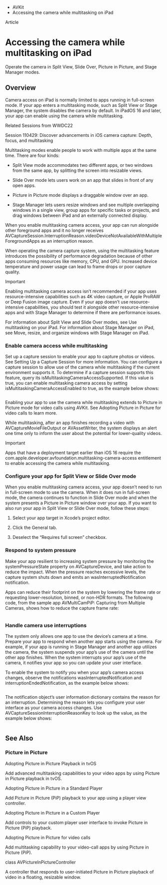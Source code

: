 

- AVKit
-  Accessing the camera while multitasking on iPad 

Article

# Accessing the camera while multitasking on iPad

Operate the camera in Split View, Slide Over, Picture in Picture, and Stage Manager modes.

## Overview

Camera access on iPad is normally limited to apps running in full-screen mode. If your app enters a multitasking mode, such as Split View or Stage Manager, the system disables the camera by default. In iPadOS 16 and later, your app can enable using the camera while multitasking.

Related Sessions from WWDC22

Session 110429: Discover advancements in iOS camera capture: Depth, focus, and multitasking

Multitasking modes enable people to work with multiple apps at the same time. There are four kinds:

- Split View mode accommodates two different apps, or two windows from the same app, by splitting the screen into resizable views.

- Slide Over mode lets users work on an app that slides in front of any open apps.

- Picture in Picture mode displays a draggable window over an app.

- Stage Manager lets users resize windows and see multiple overlapping windows in a single view, group apps for specific tasks or projects, and drag windows between iPad and an externally connected display.

When you enable multitasking camera access, your app can run alongside other foreground apps and it no longer receives AVCaptureSession.InterruptionReason.videoDeviceNotAvailableWithMultipleForegroundApps as an interruption reason.

When operating the camera capture system, using the multitasking feature introduces the possibility of performance degradation because of other apps consuming resources like memory, CPU, and GPU. Increased device temperature and power usage can lead to frame drops or poor capture quality.

Important

Enabling multitasking camera access isn’t recommended if your app uses resource-intensive capabilities such as 4K video capture, or Apple ProRAW or Deep Fusion image capture. Even if your app doesn’t use resource-intensive capabilities, you should test it alongside other resource-intensive apps and with Stage Manager to determine if there are performance issues.

For information about Split View and Slide Over modes, see Use multitasking on your iPad. For information about Stage Manager on iPad, see Move, resize, and organize windows with Stage Manager on iPad.

### Enable camera access while multitasking

Set up a capture session to enable your app to capture photos or videos. See Setting Up a Capture Session for more information. You can configure a capture session to allow use of the camera while multitasking if the current environment supports it. To determine if a capture session supports this feature, query its isMultitaskingCameraAccessSupported. If this value is true, you can enable multitasking camera access by setting isMultitaskingCameraAccessEnabled to true, as the example below shows:

```
```

Enabling your app to use the camera while multitasking extends to Picture in Picture mode for video calls using AVKit. See Adopting Picture in Picture for video calls to learn more.

While multitasking, after an app finishes recording a video with AVCaptureMovieFileOutput or AVAssetWriter, the system displays an alert one time only to inform the user about the potential for lower-quality videos.

Important

Apps that have a deployment target earlier than iOS 16 require the com.apple.developer.avfoundation.multitasking-camera-access entitlement to enable accessing the camera while multitasking.

### Configure your app for Split View or Slide Over mode

When you enable multitasking camera access, your app doesn’t need to run in full-screen mode to use the camera. When it does run in full-screen mode, the camera continues to function in Slide Over mode and when the system presents a Picture in Picture window over your app. If you want to also run your app in Split View or Slide Over mode, follow these steps:

1.  Select your app target in Xcode’s project editor.

2.  Click the General tab.

3.  Deselect the “Requires full screen” checkbox.

### Respond to system pressure

Make your app resilient to increasing system pressure by monitoring the systemPressureState property on AVCaptureDevice, and take action to reduce the impact. When the pressure reaches excessive levels, the capture system shuts down and emits an wasInterruptedNotification notification.

Apps can reduce their footprint on the system by lowering the frame rate or requesting lower-resolution, binned, or non-HDR formats. The following code, from the sample app AVMultiCamPiP: Capturing from Multiple Cameras, shows how to reduce the capture frame rate:

```
```

### Handle camera use interruptions

The system only allows one app to use the device’s camera at a time. Prepare your app to respond when another app starts using the camera. For example, if your app is running in Stage Manager and another app utilizes the camera, the system suspends your app’s use of the camera until the other app finishes. When the system interrupts your app’s use of the camera, it notifies your app so you can update your user interface.

To enable the system to notify you when your app’s camera access changes, observe the notifications wasInterruptedNotification and interruptionEndedNotification, as the example below shows:

```
```

The notification object’s user information dictionary contains the reason for an interruption. Determining the reason lets you configure your user interface as your camera access changes. Use AVCaptureSessionInterruptionReasonKey to look up the value, as the example below shows:

```
```

## See Also

### Picture in Picture

Adopting Picture in Picture Playback in tvOS

Add advanced multitasking capabilities to your video apps by using Picture in Picture playback in tvOS.

Adopting Picture in Picture in a Standard Player

Add Picture in Picture (PiP) playback to your app using a player view controller.

Adopting Picture in Picture in a Custom Player

Add controls to your custom player user interface to invoke Picture in Picture (PiP) playback.

Adopting Picture in Picture for video calls

Add multitasking capability to your video-call apps by using Picture in Picture (PiP).

class AVPictureInPictureController

A controller that responds to user-initiated Picture in Picture playback of video in a floating, resizable window.

